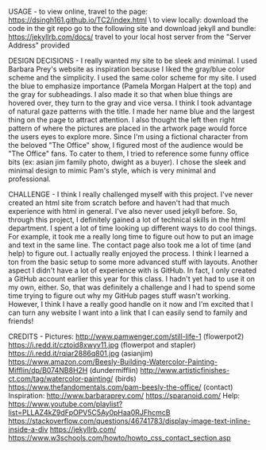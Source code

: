 USAGE - to view online, travel to the page: https://dsingh161.github.io/TC2/index.html \\
        to view locally: download the code in the git repo
                         go to the following site and download jekyll and bundle: https://jekyllrb.com/docs/
                         travel to your local host server from the "Server Address" provided
                         
DESIGN DECISIONS - I really wanted my site to be sleek and minimal. I used Barbara Prey's website as inspiration
                   because I liked the gray/blue color scheme and the simplicity. I used the same color scheme for 
                   my site. I used the blue to emphasize importance (Pamela Morgan Halpert at the top) and the gray
                   for subheadings. I also made it so that when blue things are hovered over, they turn to the gray
                   and vice versa. I think I took advantage of natural gaze patterns with the title. I made her name
                   blue and the largest thing on the page to attract attention. I also thought the left then right
                   pattern of where the pictures are placed in the artwork page would force the users eyes to explore 
                   more. Since I'm using a fictional character from the beloved "The Office" show, I figured most 
                   of the audience would be "The Office" fans. To cater to them, I tried to reference some funny office
                   bits (ex: asian jim family photo, dwight as a buyer). I chose the sleek and minimal design to 
                   mimic Pam's style, which is very minimal and professional. 
              
CHALLENGE - I think I really challenged myself with this project. I've never created an html site from scratch before
            and haven't had that much experience with html in general. I've also never used jekyll before. So, through
            this project, I definitely gained a lot of technical skills in the html department. I spent a lot of time
            looking up different ways to do cool things. For example, it took me a really long time to figure out how
            to put an image and text in the same line. The contact page also took me a lot of time (and help) to figure 
            out. I actually really enjoyed the process. I think I learned a ton from the basic setup to some more advanced 
            stuff with layouts. Another aspect I didn't have a lot of experience with is GitHub. In fact, I only created
            a GitHub account earlier this year for this class. I hadn't yet had to use it on my own, either. So, that
            was definitely a challenge and I had to spend some time trying to figure out why my GitHub pages stuff wasn't
            working. However, I think I have a really good handle on it now and I'm excited that I can turn any website I
            want into a link that I can easily send to family and friends!

CREDITS - Pictures: http://www.pamwenger.com/still-life-1 (flowerpot2)
                    https://i.redd.it/cztoid8xwyv11.jpg (flowerpot and stapler)
                    https://i.redd.it/rqiar2886q801.jpg (asianjim)
                    https://www.amazon.com/Beesly-Building-Watercolor-Painting-Mifflin/dp/B074NB8H2H (dundermifflin)
                    http://www.artisticfinishes-ct.com/tag/watercolor-painting/ (birds)
                    https://www.thefandomentals.com/pam-beesly-the-office/ (contact)
          Inspiration: http://www.barbaraprey.com/
                       https://sparanoid.com/
          Help: https://www.youtube.com/playlist?list=PLLAZ4kZ9dFpOPV5C5Ay0pHaa0RJFhcmcB
                https://stackoverflow.com/questions/46741783/display-image-text-inline-inside-a-div
                https://jekyllrb.com/
                https://www.w3schools.com/howto/howto_css_contact_section.asp
